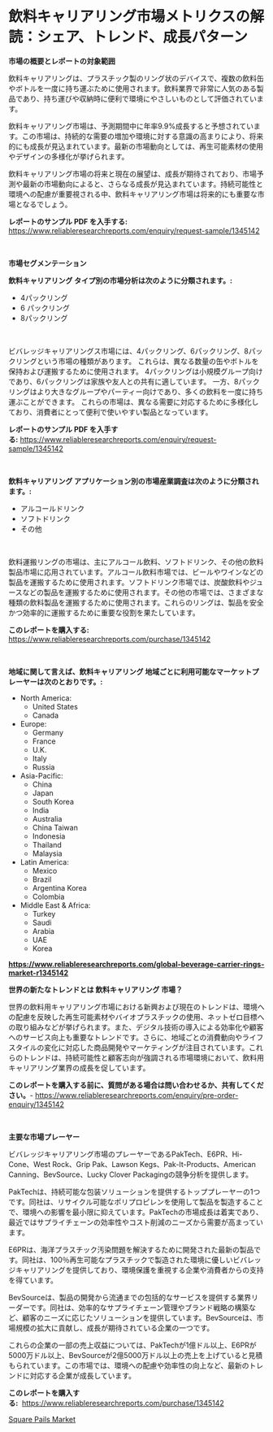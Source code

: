 <p><h1>飲料キャリアリング市場メトリクスの解読：シェア、トレンド、成長パターン</h1></p><p><strong>市場の概要とレポートの対象範囲</strong></p>
<p><p>飲料キャリアリングは、プラスチック製のリング状のデバイスで、複数の飲料缶やボトルを一度に持ち運ぶために使用されます。飲料業界で非常に人気のある製品であり、持ち運びや収納時に便利で環境にやさしいものとして評価されています。</p><p>飲料キャリアリング市場は、予測期間中に年率9.9%成長すると予想されています。この市場は、持続的な需要の増加や環境に対する意識の高まりにより、将来的にも成長が見込まれています。最新の市場動向としては、再生可能素材の使用やデザインの多様化が挙げられます。</p><p>飲料キャリアリング市場の将来と現在の展望は、成長が期待されており、市場予測や最新の市場動向によると、さらなる成長が見込まれています。持続可能性と環境への配慮が重要視される中、飲料キャリアリング市場は将来的にも重要な市場となるでしょう。</p></p>
<p><strong>レポートのサンプル PDF を入手する:</strong> <a href="https://www.reliableresearchreports.com/enquiry/request-sample/1345142">https://www.reliableresearchreports.com/enquiry/request-sample/1345142</a></p>
<p>&nbsp;</p>
<p><strong>市場セグメンテーション</strong></p>
<p><strong>飲料キャリアリング タイプ別の市場分析は次のように分類されます。:</strong></p>
<p><ul><li>4パックリング</li><li>6 パックリング</li><li>8パックリング</li></ul></p>
<p>&nbsp;</p>
<p><p>ビバレッジキャリアリングス市場には、4パックリング、6パックリング、8パックリングという市場の種類があります。 これらは、異なる数量の缶やボトルを保持および運搬するために使用されます。 4パックリングは小規模グループ向けであり、6パックリングは家族や友人との共有に適しています。 一方、8パックリングはより大きなグループやパーティー向けであり、多くの飲料を一度に持ち運ぶことができます。 これらの市場は、異なる需要に対応するために多様化しており、消費者にとって便利で使いやすい製品となっています。</p></p>
<p><strong>レポートのサンプル PDF を入手する:</strong>&nbsp;<a href="https://www.reliableresearchreports.com/enquiry/request-sample/1345142">https://www.reliableresearchreports.com/enquiry/request-sample/1345142</a></p>
<p>&nbsp;</p>
<p><strong> 飲料キャリアリング アプリケーション別の市場産業調査は次のように分類されます。:</strong></p>
<p><ul><li>アルコールドリンク</li><li>ソフトドリンク</li><li>その他</li></ul></p>
<p>&nbsp;</p>
<p><p>飲料運搬リングの市場は、主にアルコール飲料、ソフトドリンク、その他の飲料製品市場に応用されています。アルコール飲料市場では、ビールやワインなどの製品を運搬するために使用されます。ソフトドリンク市場では、炭酸飲料やジュースなどの製品を運搬するために使用されます。その他の市場では、さまざまな種類の飲料製品を運搬するために使用されます。これらのリングは、製品を安全かつ効率的に運搬するために重要な役割を果たしています。</p></p>
<p><strong>このレポートを購入する:</strong>&nbsp; <a href="https://www.reliableresearchreports.com/purchase/1345142">https://www.reliableresearchreports.com/purchase/1345142</a></p>
<p>&nbsp;</p>
<p><strong>地域に関して言えば、飲料キャリアリング 地域ごとに利用可能なマーケットプレーヤーは次のとおりです。:</strong></p>
<p><ul>
    <li>
        North America:
        <ul>
            <li>United States</li>
            <li>Canada</li>
        </ul>
    </li>
    <li>
        Europe:
        <ul>
            <li>Germany</li>
            <li>France</li>
            <li>U.K.</li>
            <li>Italy</li>
            <li>Russia</li>
        </ul>
    </li>
    <li>
        Asia-Pacific:
        <ul>
            <li>China</li>
            <li>Japan</li>
            <li>South Korea</li>
            <li>India</li>
            <li>Australia</li>
            <li>China Taiwan</li>
            <li>Indonesia</li>
            <li>Thailand</li>
            <li>Malaysia</li>
        </ul>
    </li>
    <li>
        Latin America:
        <ul>
            <li>Mexico</li>
            <li>Brazil</li>
            <li>Argentina Korea</li>
            <li>Colombia</li>
        </ul>
    </li>
    <li>
        Middle East & Africa:
        <ul>
            <li>Turkey</li>
            <li>Saudi</li>
            <li>Arabia</li>
            <li>UAE</li>
            <li>Korea</li>
        </ul>
    </li>
    </ul></p>
<p><strong><a href="https://www.reliableresearchreports.com/global-beverage-carrier-rings-market-r1345142">https://www.reliableresearchreports.com/global-beverage-carrier-rings-market-r1345142</a></strong>&nbsp;</p>
<p><strong>世界の新たなトレンドとは 飲料キャリアリング 市場？</strong></p>
<p><p>世界の飲料用キャリアリング市場における新興および現在のトレンドは、環境への配慮を反映した再生可能素材やバイオプラスチックの使用、ネットゼロ目標への取り組みなどが挙げられます。また、デジタル技術の導入による効率化や顧客へのサービス向上も重要なトレンドです。さらに、地域ごとの消費動向やライフスタイルの変化に対応した商品開発やマーケティングが注目されています。これらのトレンドは、持続可能性と顧客志向が強調される市場環境において、飲料用キャリアリング業界の成長を促しています。</p></p>
<p><strong>このレポートを購入する前に、質問がある場合は問い合わせるか、共有してください。</strong>- <a href="https://www.reliableresearchreports.com/enquiry/pre-order-enquiry/1345142">https://www.reliableresearchreports.com/enquiry/pre-order-enquiry/1345142</a></p>
<p>&nbsp;</p>
<p><strong>主要な市場プレーヤー</strong></p>
<p><p>ビバレッジキャリアリング市場のプレーヤーであるPakTech、E6PR、Hi-Cone、West Rock、Grip Pak、Lawson Kegs、Pak-It-Products、American Canning、BevSource、Lucky Clover Packagingの競争分析を提供します。 </p><p>PakTechは、持続可能な包装ソリューションを提供するトッププレーヤーの1つです。同社は、リサイクル可能なポリプロピレンを使用して製品を製造することで、環境への影響を最小限に抑えています。PakTechの市場成長は着実であり、最近ではサプライチェーンの効率性やコスト削減のニーズから需要が高まっています。</p><p>E6PRは、海洋プラスチック汚染問題を解決するために開発された最新の製品です。同社は、100％再生可能なプラスチックで製造された環境に優しいビバレッジキャリアリングを提供しており、環境保護を重視する企業や消費者からの支持を得ています。 </p><p>BevSourceは、製品の開発から流通までの包括的なサービスを提供する業界リーダーです。同社は、効率的なサプライチェーン管理やブランド戦略の構築など、顧客のニーズに応じたソリューションを提供しています。BevSourceは、市場規模の拡大に貢献し、成長が期待されている企業の一つです。</p><p>これらの企業の一部の売上収益については、PakTechが1億ドル以上、E6PRが5000万ドル以上、BevSourceが2億5000万ドル以上の売上を上げていると見積もられています。この市場では、環境への配慮や効率性の向上など、最新のトレンドに対応する企業が成長しています。</p></p>
<p><strong>このレポートを購入する:</strong>&nbsp;&nbsp;<a href="https://www.reliableresearchreports.com/purchase/1345142">https://www.reliableresearchreports.com/purchase/1345142</a></p>
<p><p><a href="https://cute-banjo-8ca.notion.site/Square-Pails-Market-Size-Share-Trends-Analysis-Report-By-Material-By-Type-By-End-user-By-Regio-62fccb7ff3ad4f869947fa5749240895">Square Pails Market</a></p></p>